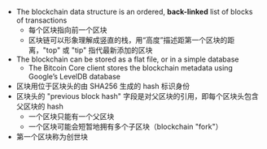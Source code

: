 - The blockchain data structure is an ordered, **back-linked** list of blocks of transactions
    - 每个区块指向前一个区块
    - 区块链可以形象理解成竖直的栈，用“高度”描述距第一个区块的距离，"top" 或 "tip" 指代最新添加的区块
- The blockchain can be stored as a flat file, or in a simple database
    - The Bitcoin Core client stores the blockchain metadata using Google’s LevelDB database
- 区块用位于区块头的由 SHA256 生成的 hash 标识身份
- 区块头的 "previous block hash" 字段是对父区块的引用，即每个区块头包含父区块的 hash
    - 一个区块只能有一个父区块
    - 一个区块可能会短暂地拥有多个子区块（blockchain "fork"）
- 第一个区块称为创世块